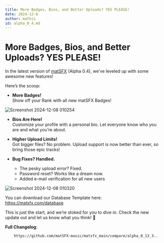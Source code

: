 ```yaml
---
title: More Badges, Bios, and Better Uploads? YES PLEASE!
date: 2024-12-8
author: mathis
id: alpha_0_4.md
---
```


# More Badges, Bios, and Better Uploads? YES PLEASE!  

In the latest version of  [matSFX](https://alpha.matsfx.com) 
(Alpha 0.4), we’ve leveled up with some awesome new features!  

Here’s the scoop:  

- **More Badges!**  
  Show off your Rank with all new matSFX Badges!

![Screenshot 2024-12-08 010254](https://github.com/user-attachments/assets/ea73ba22-3c19-4801-8cab-4e7fbcbf0bdd)

- **Bios Are Here!**  
  Customize your profile with a personal bio. Let everyone know who you are and what you’re about.  

- **Higher Upload Limits!**  
  Got bigger files? No problem. Upload support is now better than ever, so bring those epic tracks!  

- **Bug Fixes? Handled.**  
  - The pesky upload error? Fixed.  
  - Password reset? Works like a dream now.  
  - Added e-mail verification for all new users 

![Screenshot 2024-12-08 010320](https://github.com/user-attachments/assets/d9c2bae4-c15a-4c47-826e-56fcda3072cd)

You can download our Database Template here: https://matsfx.com/database

This is just the start, and we’re stoked for you to dive in. Check the new update out and let us know what you think! 🚀

**Full Changelog**: 
```html
    https://github.com/matSFX-music/matsfx_main/compare/alpha_0_13_3...alpha_0_4
```